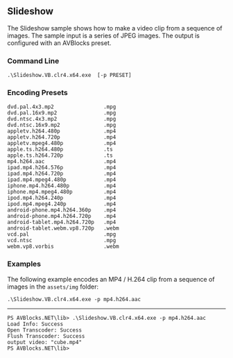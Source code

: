 ## Slideshow

The Slideshow sample shows how to make a video clip from a sequence of images. The sample input is a series of JPEG images. The output is configured with an AVBlocks preset.

### Command Line

	.\Slideshow.VB.clr4.x64.exe  [-p PRESET]

###	Encoding Presets

	dvd.pal.4x3.mp2                .mpg
	dvd.pal.16x9.mp2               .mpg
	dvd.ntsc.4x3.mp2               .mpg
	dvd.ntsc.16x9.mp2              .mpg
	appletv.h264.480p              .mp4
	appletv.h264.720p              .mp4
	appletv.mpeg4.480p             .mp4
	apple.ts.h264.480p             .ts
	apple.ts.h264.720p             .ts
	mp4.h264.aac                   .mp4
	ipad.mp4.h264.576p             .mp4
	ipad.mp4.h264.720p             .mp4
	ipad.mp4.mpeg4.480p            .mp4
	iphone.mp4.h264.480p           .mp4
	iphone.mp4.mpeg4.480p          .mp4
	ipod.mp4.h264.240p             .mp4
	ipod.mp4.mpeg4.240p            .mp4
	android-phone.mp4.h264.360p    .mp4
	android-phone.mp4.h264.720p    .mp4
	android-tablet.mp4.h264.720p   .mp4
	android-tablet.webm.vp8.720p   .webm
	vcd.pal                        .mpg
	vcd.ntsc                       .mpg
	webm.vp8.vorbis                .webm

###	Examples

The following example encodes an MP4 / H.264 clip from a sequence of images in the `assets/img` folder:

	.\Slideshow.VB.clr4.x64.exe -p mp4.h264.aac

***

	PS AVBlocks.NET\lib> .\Slideshow.VB.clr4.x64.exe -p mp4.h264.aac
	Load Info: Success
	Open Transcoder: Success
	Flush Transcoder: Success
	output video: "cube.mp4"
	PS AVBlocks.NET\lib>

